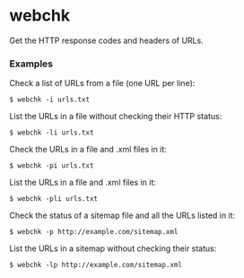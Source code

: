 # webchk
Get the HTTP response codes and headers of URLs.

### Examples
Check a list of URLs from a file (one URL per line):
```
$ webchk -i urls.txt
```
List the URLs in a file without checking their HTTP status:
```
$ webchk -li urls.txt
```
Check the URLs in a file and .xml files in it:
```
$ webchk -pi urls.txt
```
List the URLs in a file and .xml files in it:
```
$ webchk -pli urls.txt
```
Check the status of a sitemap file and all the URLs listed in it:
```
$ webchk -p http://example.com/sitemap.xml
```
List the URLs in a sitemap without checking their status:
```
$ webchk -lp http://example.com/sitemap.xml   
```

